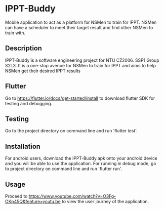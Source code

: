 # IPPT-Buddy
Mobile application to act as a platform for NSMen to train for IPPT. NSMen can have a scheduler to meet their target result and find other NSMen to train with.

## Description
IPPT-Buddy is a software engineering project for NTU CZ2006. SSP1 Group S2L3. 
It is a one-stop avenue for NSMen to train for IPPT and aims to help NSMen get their desired IPPT results

## Flutter
Go to https://flutter.io/docs/get-started/install to download flutter SDK for testing and debugging.

## Testing
Go to the project directory on command line and run 'flutter test'.

## Installation
For android users, download the IPPT-Buddy.apk onto your android device and you will be able to use the application.
For running in debug mode, go to project directory on command line and run 'flutter run'.

## Usage
Proceed to https://www.youtube.com/watch?v=O3Fg-OKp45Q&feature=youtu.be to view the user journey of the application.
